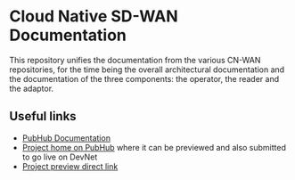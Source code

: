 # Cloud Native SD-WAN Documentation

This repository unifies the documentation from the various CN-WAN repositories,
for the time being the overall architectural documentation and the
documentation of the three components: the operator, the reader and the
adaptor.

## Useful links

- [PubHub Documentation](https://pubhub.cisco.com/preview/579/new/)
- [Project home on PubHub](https://pubhub.cisco.com/detail/2849/) where it can
  be previewed and also submitted to go live on DevNet
- [Project preview direct link](https://testing-developer.cisco.com/pubhub/docs/2849/new/)

